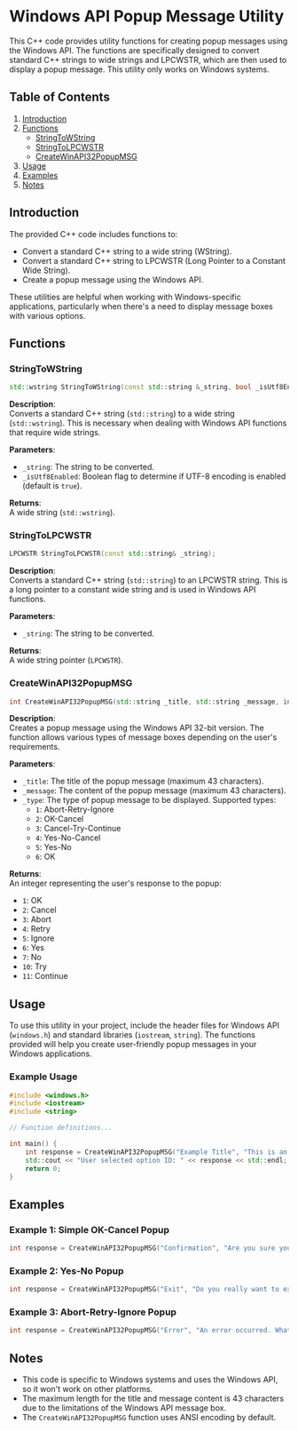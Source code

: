 # Windows API Popup Message Utility

This C++ code provides utility functions for creating popup messages using the Windows API. The functions are specifically designed to convert standard C++ strings to wide strings and LPCWSTR, which are then used to display a popup message. This utility only works on Windows systems.

## Table of Contents

1. [Introduction](#introduction)
2. [Functions](#functions)
    - [StringToWString](#stringtowstring)
    - [StringToLPCWSTR](#stringtolpcwstr)
    - [CreateWinAPI32PopupMSG](#createwinapi32popupmsg)
3. [Usage](#usage)
4. [Examples](#examples)
5. [Notes](#notes)

## Introduction

The provided C++ code includes functions to:
- Convert a standard C++ string to a wide string (WString).
- Convert a standard C++ string to LPCWSTR (Long Pointer to a Constant Wide String).
- Create a popup message using the Windows API.

These utilities are helpful when working with Windows-specific applications, particularly when there's a need to display message boxes with various options.

## Functions

### StringToWString

```cpp
std::wstring StringToWString(const std::string &_string, bool _isUtf8Enabled = true);
```

**Description**:  
Converts a standard C++ string (`std::string`) to a wide string (`std::wstring`). This is necessary when dealing with Windows API functions that require wide strings.

**Parameters**:
- `_string`: The string to be converted.
- `_isUtf8Enabled`: Boolean flag to determine if UTF-8 encoding is enabled (default is `true`).

**Returns**:  
A wide string (`std::wstring`).

### StringToLPCWSTR

```cpp
LPCWSTR StringToLPCWSTR(const std::string& _string);
```

**Description**:  
Converts a standard C++ string (`std::string`) to an LPCWSTR string. This is a long pointer to a constant wide string and is used in Windows API functions.

**Parameters**:
- `_string`: The string to be converted.

**Returns**:  
A wide string pointer (`LPCWSTR`).

### CreateWinAPI32PopupMSG

```cpp
int CreateWinAPI32PopupMSG(std::string _title, std::string _message, int _type);
```

**Description**:  
Creates a popup message using the Windows API 32-bit version. The function allows various types of message boxes depending on the user's requirements.

**Parameters**:
- `_title`: The title of the popup message (maximum 43 characters).
- `_message`: The content of the popup message (maximum 43 characters).
- `_type`: The type of popup message to be displayed. Supported types:
  - `1`: Abort-Retry-Ignore
  - `2`: OK-Cancel
  - `3`: Cancel-Try-Continue
  - `4`: Yes-No-Cancel
  - `5`: Yes-No
  - `6`: OK

**Returns**:  
An integer representing the user's response to the popup:
- `1`: OK
- `2`: Cancel
- `3`: Abort
- `4`: Retry
- `5`: Ignore
- `6`: Yes
- `7`: No
- `10`: Try
- `11`: Continue

## Usage

To use this utility in your project, include the header files for Windows API (`windows.h`) and standard libraries (`iostream`, `string`). The functions provided will help you create user-friendly popup messages in your Windows applications.

### Example Usage

```cpp
#include <windows.h>
#include <iostream>
#include <string>

// Function definitions...

int main() {
    int response = CreateWinAPI32PopupMSG("Example Title", "This is an example message.", 2);
    std::cout << "User selected option ID: " << response << std::endl;
    return 0;
}
```

## Examples

### Example 1: Simple OK-Cancel Popup

```cpp
int response = CreateWinAPI32PopupMSG("Confirmation", "Are you sure you want to continue?", 2);
```

### Example 2: Yes-No Popup

```cpp
int response = CreateWinAPI32PopupMSG("Exit", "Do you really want to exit?", 5);
```

### Example 3: Abort-Retry-Ignore Popup

```cpp
int response = CreateWinAPI32PopupMSG("Error", "An error occurred. What would you like to do?", 1);
```

## Notes

- This code is specific to Windows systems and uses the Windows API, so it won't work on other platforms.
- The maximum length for the title and message content is 43 characters due to the limitations of the Windows API message box.
- The `CreateWinAPI32PopupMSG` function uses ANSI encoding by default.
